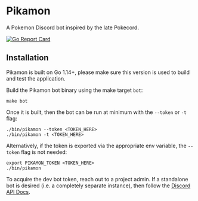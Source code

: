 # Pikamon
A Pokemon Discord bot inspired by the late Pokecord.

[![Go Report Card](https://goreportcard.com/badge/github.com/Jac0bDeal/pikamon)](https://goreportcard.com/report/github.com/Jac0bDeal/pikamon)

## Installation
Pikamon is built on Go 1.14+, please make sure this version is used to 
build and test the application.

Build the Pikamon bot binary using the make target `bot`:
```shell script
make bot
```

Once it is built, then the bot can be run at minimum with 
the `--token` or `-t` flag:
```shell script
./bin/pikamon --token <TOKEN_HERE>
./bin/pikamon -t <TOKEN_HERE>
```
Alternatively, if the token is exported via the appropriate env variable, 
the `--token` flag is not needed:
```shell script
export PIKAMON_TOKEN <TOKEN_HERE>
./bin/pikamon
```
To acquire the dev bot token, reach out to a project admin. If a standalone bot
is desired (i.e. a completely separate instance), then 
follow the [Discord API Docs](https://discord.com/developers/docs/intro).
